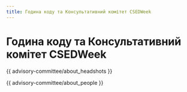 ```yaml
---
title: Година коду та Консультативний комітет CSEDWeek
---
```


# Година коду та Консультативний комітет CSEDWeek

{{ advisory-committee/about_headshots }}

{{ advisory-committee/about_people }}